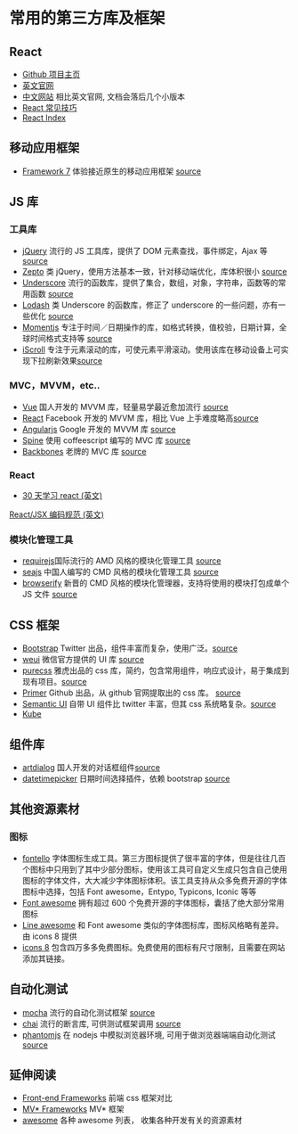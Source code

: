 # 常用的第三方库及框架

## React

- [Github 项目主页](https://github.com/facebook/react)
- [英文官网](https://reactjs.org/docs/getting-started.html)
- [中文网站](https://www.reactjscn.com/docs/getting-started.html) 相比英文官网, 文档会落后几个小版本
- [React 常见技巧](https://hateonion.me/books/react-bits-cn/)
- [React Index](https://react-index.com/)

## 移动应用框架

- [Framework 7](https://framework7.io/) 体验接近原生的移动应用框架 [source]()

## JS 库

### 工具库

- [jQuery](https://jquery.com/) 流行的 JS 工具库，提供了 DOM 元素查找，事件绑定，Ajax 等 [source](https://github.com/jquery/jquery)
- [Zepto](http://zeptojs.com/) 类 jQuery，使用方法基本一致，针对移动端优化，库体积很小 [source](https://github.com/madrobby/zepto/)
- [Underscore](http://underscorejs.org/) 流行的函数库，提供了集合，数组，对象，字符串，函数等的常用函数 [source](https://github.com/jashkenas/underscore)
- [Lodash](https://lodash.com/) 类 Underscore 的函数库，修正了 underscore 的一些问题，亦有一些优化 [source](https://github.com/lodash/lodash/)
- [Momentjs](https://momentjs.com/) 专注于时间／日期操作的库，如格式转换，值校验，日期计算，全球时间格式支持等 [source](https://github.com/moment/moment/)
- [iScroll](http://iscrolljs.com/) 专注于元素滚动的库，可使元素平滑滚动。使用该库在移动设备上可实现下拉刷新效果[source](https://github.com/cubiq/iscroll)

### MVC，MVVM，etc..

- [Vue](https://cn.vuejs.org/) 国人开发的 MVVM 库，轻量易学最近愈加流行 [source](https://github.com/vuejs/vue)
- [React](https://facebook.github.io/react/) Facebook 开发的 MVVM 库，相比 Vue 上手难度略高[source](https://github.com/facebook/react)
- [Angularjs](https://angularjs.org/) Google 开发的 MVVM 库 [source](https://github.com/angular/angular.js)
- [Spine](https://spine.github.io/) 使用 coffeescript 编写的 MVC 库 [source](https://github.com/spine/spine)
- [Backbones](http://backbonejs.org/) 老牌的 MVC 库 [source](https://github.com/jashkenas/backbone/)

### React

- [30 天学习 react (英文)](https://github.com/fullstackreact/30-days-of-react)


[React/JSX 编码规范 (英文)](https://github.com/airbnb/javascript/blob/master/react/README.md)

### 模块化管理工具

- [requirejs](http://requirejs.org/)国际流行的 AMD 风格的模块化管理工具 [source](https://github.com/requirejs/requirejs)
- [seajs](http://seajs.org/docs/) 中国人编写的 CMD 风格的模块化管理工具 [source](https://github.com/seajs/seajs)
- [browserify](http://browserify.org/) 新晋的 CMD 风格的模块化管理器，支持将使用的模块打包成单个 JS 文件 [source](https://github.com/substack/node-browserify)

## CSS 框架

- [Bootstrap](http://getbootstrap.com/) Twitter 出品，组件丰富而复杂，使用广泛。[source](https://github.com/twbs/bootstrap/)
- [weui](https://weui.io/) 微信官方提供的 UI 库 [source](https://github.com/weui/weui)
- [purecss](http://purecss.io/) 雅虎出品的 css 库，简约，包含常用组件，响应式设计，易于集成到现有项目。[source](https://github.com/yahoo/pure/)
- [Primer](http://primercss.io/) Github 出品，从 github 官网提取出的 css 库。 [source](https://github.com/primer/primer)
- [Semantic UI](http://semantic-ui.com/) 自带 UI 组件比 twitter 丰富，但其 css 系统略复杂。[source](https://github.com/semantic-org/semantic-ui/)
- [Kube](https://imperavi.com/kube/css/)

## 组件库

- [artdialog](https://aui.github.io/artDialog/) 国人开发的对话框组件[source](https://github.com/aui/artDialog)
- [datetimepicker](https://eonasdan.github.io/bootstrap-datetimepicker/) 日期时间选择插件，依赖 bootstrap [source](https://github.com/Eonasdan/bootstrap-datetimepicker)

## 其他资源素材

### 图标

- [fontello](http://fontello.com/) 字体图标生成工具。第三方图标提供了很丰富的字体，但是往往几百个图标中只用到了其中少部分图标，使用该工具可自定义生成只包含自己使用图标的字体文件，大大减少字体图标体积。该工具支持从众多免费开源的字体图标中选择，包括 Font awesome，Entypo, Typicons, Iconic 等等
- [Font awesome](http://fontawesome.io/) 拥有超过 600 个免费开源的字体图标，囊括了绝大部分常用图标
- [Line awesome](https://icons8.com/line-awesome) 和 Font awesome 类似的字体图标库，图标风格略有差异。由 icons 8 提供
- [icons 8](https://icons8.com/) 包含四万多多免费图标。免费使用的图标有尺寸限制，且需要在网站添加其链接。

## 自动化测试

- [mocha](https://mochajs.org/) 流行的自动化测试框架 [source](https://github.com/mochajs/mocha)
- [chai](http://chaijs.com/) 流行的断言库, 可供测试框架调用 [source](https://github.com/chaijs/chai)
- [phantomjs](http://phantomjs.org/) 在 nodejs 中模拟浏览器环境, 可用于做浏览器端端自动化测试 [source](https://github.com/ariya/phantomjs/)

## 延伸阅读

- [Front-end Frameworks](http://usablica.github.io/front-end-frameworks/compare.html) 前端 css 框架对比
- [MV\* Frameworks](http://todomvc.com/) MV\* 框架
- [awesome](https://github.com/sindresorhus/awesome) 各种 awesome 列表， 收集各种开发有关的资源素材
